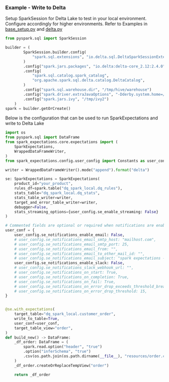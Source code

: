 ### Example - Write to Delta 

Setup SparkSession for Delta Lake to test in your local environment. Configure accordingly for higher environments.
Refer to Examples in [base_setup.py](../spark_expectations/examples/base_setup.py) and 
[delta.py](../spark_expectations/examples/sample_dq_delta.py)

```python title="spark_session"
from pyspark.sql import SparkSession

builder = (
        SparkSession.builder.config(
            "spark.sql.extensions", "io.delta.sql.DeltaSparkSessionExtension"
        )
        .config("spark.jars.packages", "io.delta:delta-core_2.12:2.4.0")
        .config(
            "spark.sql.catalog.spark_catalog",
            "org.apache.spark.sql.delta.catalog.DeltaCatalog",
        )
        .config("spark.sql.warehouse.dir", "/tmp/hive/warehouse")
        .config("spark.driver.extraJavaOptions", "-Dderby.system.home=/tmp/derby")
        .config("spark.jars.ivy", "/tmp/ivy2")
    )
spark = builder.getOrCreate()
```

Below is the configuration that can be used to run SparkExpectations and write to Delta Lake

```python title="delta_write"
import os
from pyspark.sql import DataFrame
from spark_expectations.core.expectations import (
    SparkExpectations,
    WrappedDataFrameWriter,
)
from spark_expectations.config.user_config import Constants as user_config

writer = WrappedDataFrameWriter().mode("append").format("delta")

se: SparkExpectations = SparkExpectations(
    product_id="your_product",
    rules_df=spark.table("dq_spark_local.dq_rules"),
    stats_table="dq_spark_local.dq_stats",
    stats_table_writer=writer,
    target_and_error_table_writer=writer,
    debugger=False,
    stats_streaming_options={user_config.se_enable_streaming: False}
)

# Commented fields are optional or required when notifications are enabled
user_conf = {
    user_config.se_notifications_enable_email: False,
    # user_config.se_notifications_email_smtp_host: "mailhost.com",
    # user_config.se_notifications_email_smtp_port: 25,
    # user_config.se_notifications_email_from: "",
    # user_config.se_notifications_email_to_other_mail_id: "",
    # user_config.se_notifications_email_subject: "spark expectations - data quality - notifications",
    user_config.se_notifications_enable_slack: False,
    # user_config.se_notifications_slack_webhook_url: "",
    # user_config.se_notifications_on_start: True,
    # user_config.se_notifications_on_completion: True,
    # user_config.se_notifications_on_fail: True,
    # user_config.se_notifications_on_error_drop_exceeds_threshold_breach: True,
    # user_config.se_notifications_on_error_drop_threshold: 15,
}


@se.with_expectations(
    target_table="dq_spark_local.customer_order",
    write_to_table=True,
    user_conf=user_conf,
    target_table_view="order",
)
def build_new() -> DataFrame:
    _df_order: DataFrame = (
        spark.read.option("header", "true")
        .option("inferSchema", "true")
        .csv(os.path.join(os.path.dirname(__file__), "resources/order.csv"))
    )
    _df_order.createOrReplaceTempView("order")

    return _df_order
```
